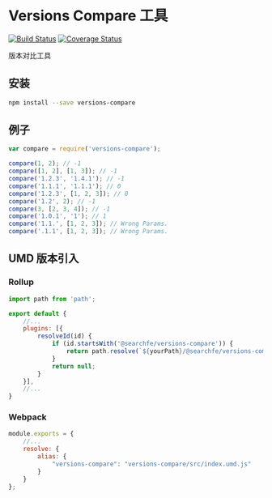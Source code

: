 # Versions Compare 工具

[![Build Status](https://travis-ci.org/searchfe/versions-compare.svg?branch=master)](https://travis-ci.org/searchfe/versions-compare)
[![Coverage Status](https://coveralls.io/repos/github/searchfe/versions-compare/badge.svg?branch=master)](https://coveralls.io/github/searchfe/versions-compare?branch=master)

版本对比工具

## 安装

```bash
npm install --save versions-compare
```

## 例子

```javascript
var compare = require('versions-compare');

compare(1, 2); // -1
compare([1, 2], [1, 3]); // -1
compare('1.2.3', '1.4.1'); // -1
compare('1.1.1', '1.1.1'); // 0
compare('1.2.3', [1, 2, 3]); // 0
compare('1.2', 2); // -1
compare(3, [2, 3, 4]); // -1
compare('1.0.1', '1'); // 1
compare('1.1.', [1, 2, 3]); // Wrong Params.
compare('.1.1', [1, 2, 3]); // Wrong Params.

```

## UMD 版本引入
### Rollup

```javascript
import path from 'path';

export default {
    //...
    plugins: [{
        resolveId(id) {
            if (id.startsWith('@searchfe/versions-compare')) {
                return path.resolve(`${yourPath}/@searchfe/versions-compare/src/index.umd.js`);
            }
            return null;
        }
    }],
    //...
}
```

### Webpack
```javascript
module.exports = {
    //...
    resolve: {
        alias: {
            "versions-compare": "versions-compare/src/index.umd.js"
        }
    }
};
```

